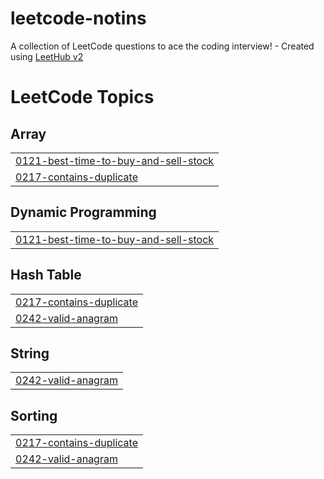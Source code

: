# leetcode-notins
A collection of LeetCode questions to ace the coding interview! - Created using [LeetHub v2](https://github.com/arunbhardwaj/LeetHub-2.0)

<!---LeetCode Topics Start-->
# LeetCode Topics
## Array
|  |
| ------- |
| [0121-best-time-to-buy-and-sell-stock](https://github.com/NitinSomisetty/leetcode-notins/tree/master/0121-best-time-to-buy-and-sell-stock) |
| [0217-contains-duplicate](https://github.com/NitinSomisetty/leetcode-notins/tree/master/0217-contains-duplicate) |
## Dynamic Programming
|  |
| ------- |
| [0121-best-time-to-buy-and-sell-stock](https://github.com/NitinSomisetty/leetcode-notins/tree/master/0121-best-time-to-buy-and-sell-stock) |
## Hash Table
|  |
| ------- |
| [0217-contains-duplicate](https://github.com/NitinSomisetty/leetcode-notins/tree/master/0217-contains-duplicate) |
| [0242-valid-anagram](https://github.com/NitinSomisetty/leetcode-notins/tree/master/0242-valid-anagram) |
## String
|  |
| ------- |
| [0242-valid-anagram](https://github.com/NitinSomisetty/leetcode-notins/tree/master/0242-valid-anagram) |
## Sorting
|  |
| ------- |
| [0217-contains-duplicate](https://github.com/NitinSomisetty/leetcode-notins/tree/master/0217-contains-duplicate) |
| [0242-valid-anagram](https://github.com/NitinSomisetty/leetcode-notins/tree/master/0242-valid-anagram) |
<!---LeetCode Topics End-->